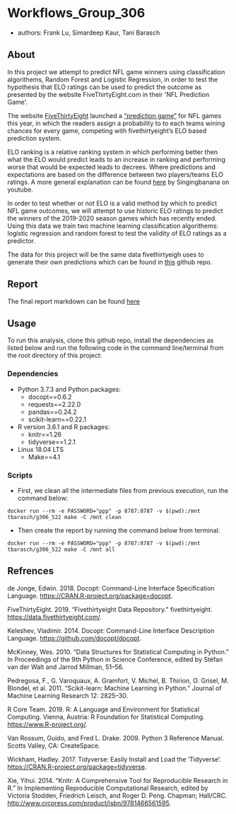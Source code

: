 # Workflows_Group_306
- authors: Frank Lu, Simardeep Kaur, Tani Barasch

## About

In this project we attempt to predict NFL game winners using classification algorithems, Random Forest and Logistic Regression, in order to test the hypothesis that ELO ratings can be used to predict the outcome as presented by the website FiveThirtyEight.com in their 'NFL Prediction Game'.

The website [FiveThirtyEight](https://fivfethirtyeight.com/) launched a [“prediction game”](https://fivethirtyeight.com/features/how-to-play-our-nfl-predictions-game/) for NFL games this year, in which the readers assign a probability to to each teams wining chances for every game, competing with fivethirtyeight’s ELO based prediction system.

ELO ranking is a relative ranking system in which performing better then what the ELO would predict leads to an increase in ranking and performing worse that would be expected leads to  decrees. Where predictions and expectations are based on the difference between two players/teams ELO ratings.
A more general explanation can be found [here](https://www.youtube.com/watch?v=AsYfbmp0To0) by Singingbanana on youtube.

In order to test whether or not ELO is a valid method by which to predict NFL game outcomes, we will attempt to use historic ELO ratings to predict the winners of the 2019-2020 season games which has recently ended.
Using this data we train two machine learning classification algorithems: logistic regression and random forest to test the validity of ELO ratings as a predictor.

The data for this project will be the same data fivethirtyeigh uses to generate their own predictions which can be found in [this](https://github.com/fivethirtyeight/data/tree/master/nfl-elo) github repo.

## Report
The final report markdown can be found [here](https://github.com/UBC-MDS/Workflows_Group_306/blob/master/doc/Elo_prediction_report.md)

## Usage
To run this analysis, clone this github repo, install the dependencies as listed below and run the following code in the command line/terminal from the root directory of this project:

### Dependencies
- Python 3.7.3 and Python packages:
  - docopt==0.6.2
  - requests==2.22.0
  - pandas==0.24.2
  - scikit-learn==0.22.1
- R version 3.6.1 and R packages:
  - knitr==1.26
  - tidyverse==1.2.1
- Linux 18.04 LTS
  - Make==4.1

### Scripts
- First, we clean all the intermediate files from previous execution, run the command below:
```
docker run --rm -e PASSWORD="ppp" -p 8787:8787 -v $(pwd):/mnt tbarasch/g306_522 make -C /mnt clean
```

- Then create the report by running the command below from terminal:
```
docker run --rm -e PASSWORD="ppp" -p 8787:8787 -v $(pwd):/mnt tbarasch/g306_522 make -C /mnt all
```


## Refrences
de Jonge, Edwin. 2018. Docopt: Command-Line Interface Specification Language. https://CRAN.R-project.org/package=docopt.

FiveThirtyEight. 2019. “Fivethirtyeight Data Repository.” fivethirtyeight. https://data.fivethirtyeight.com/.

Keleshev, Vladimir. 2014. Docopt: Command-Line Interface Description Language. https://github.com/docopt/docopt.

McKinney, Wes. 2010. “Data Structures for Statistical Computing in Python.” In Proceedings of the 9th Python in Science Conference, edited by Stéfan van der Walt and Jarrod Millman, 51–56.

Pedregosa, F., G. Varoquaux, A. Gramfort, V. Michel, B. Thirion, O. Grisel, M. Blondel, et al. 2011. “Scikit-learn: Machine Learning in Python.” Journal of Machine Learning Research 12: 2825–30.

R Core Team. 2019. R: A Language and Environment for Statistical Computing. Vienna, Austria: R Foundation for Statistical Computing. https://www.R-project.org/.

Van Rossum, Guido, and Fred L. Drake. 2009. Python 3 Reference Manual. Scotts Valley, CA: CreateSpace.

Wickham, Hadley. 2017. Tidyverse: Easily Install and Load the ’Tidyverse’. https://CRAN.R-project.org/package=tidyverse.

Xie, Yihui. 2014. “Knitr: A Comprehensive Tool for Reproducible Research in R.” In Implementing Reproducible Computational Research, edited by Victoria Stodden, Friedrich Leisch, and Roger D. Peng. Chapman; Hall/CRC. http://www.crcpress.com/product/isbn/9781466561595.
